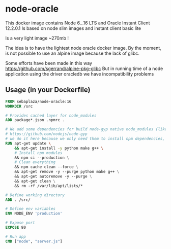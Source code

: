 # node-oracle

This docker image contains Node 6...16 LTS and Oracle Instant Client 12.2.0.1
Is based on node slim images and instant client basic lite

Is a very light image ~270mb !

The idea is to have the lightest node oracle docker image.
By the moment, is not possible to use an alpine image because the lack of glibc.

Some efforts have been made in this way https://github.com/sgerrand/alpine-pkg-glibc
But in running time of a node application using the driver oracledb we have incompatibility problems

## Usage (in your Dockerfile)

```dockerfile
FROM sebaplaza/node-oracle:16
WORKDIR /src

# Provides cached layer for node_modules
ADD package*.json .npmrc .

# We add some dependencies for build node-gyp native node_modules (like oracledb)
# https://github.com/nodejs/node-gyp
# we do it here because we only need them to install npm dependencies, we can remove them later
RUN apt-get update \
    && apt-get install -y python make g++ \
    # Install npm modules
    && npm ci --production \
    # Clean everything
    && npm cache clean --force \
    && apt-get remove -y --purge python make g++ \
    && apt-get autoremove -y --purge \
    && apt-get clean \
    && rm -rf /var/lib/apt/lists/*

# Define working directory
ADD . /src/

# Define env variables
ENV NODE_ENV 'production'

# Expose port
EXPOSE 80

# Run app
CMD ["node", "server.js"]
```
